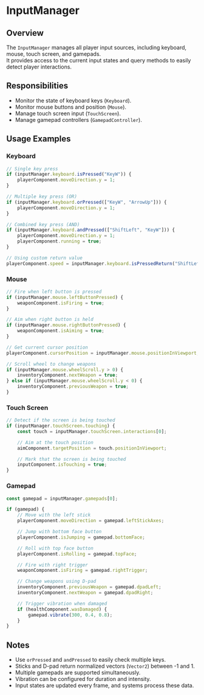 # InputManager

## Overview

The `InputManager` manages all player input sources, including keyboard, mouse, touch screen, and gamepads.  
It provides access to the current input states and query methods to easily detect player interactions.

## Responsibilities

-   Monitor the state of keyboard keys (`Keyboard`).
-   Monitor mouse buttons and position (`Mouse`).
-   Manage touch screen input (`TouchScreen`).
-   Manage gamepad controllers (`GamepadController`).

## Usage Examples

### Keyboard

```typescript
// Single key press
if (inputManager.keyboard.isPressed("KeyW")) {
    playerComponent.moveDirection.y = 1;
}

// Multiple key press (OR)
if (inputManager.keyboard.orPressed(["KeyW", "ArrowUp"])) {
    playerComponent.moveDirection.y = 1;
}

// Combined key press (AND)
if (inputManager.keyboard.andPressed(["ShiftLeft", "KeyW"])) {
    playerComponent.moveDirection.y = 1;
    playerComponent.running = true;
}

// Using custom return value
playerComponent.speed = inputManager.keyboard.isPressedReturn("ShiftLeft", 10, 5);
```

### Mouse

```typescript
// Fire when left button is pressed
if (inputManager.mouse.leftButtonPressed) {
    weaponComponent.isFiring = true;
}

// Aim when right button is held
if (inputManager.mouse.rightButtonPressed) {
    weaponComponent.isAiming = true;
}

// Get current cursor position
playerComponent.cursorPosition = inputManager.mouse.positionInViewport;

// Scroll wheel to change weapons
if (inputManager.mouse.wheelScroll.y > 0) {
    inventoryComponent.nextWeapon = true;
} else if (inputManager.mouse.wheelScroll.y < 0) {
    inventoryComponent.previousWeapon = true;
}
```

### Touch Screen

```typescript
// Detect if the screen is being touched
if (inputManager.touchScreen.touching) {
    const touch = inputManager.touchScreen.interactions[0];

    // Aim at the touch position
    aimComponent.targetPosition = touch.positionInViewport;

    // Mark that the screen is being touched
    inputComponent.isTouching = true;
}
```

### Gamepad

```typescript
const gamepad = inputManager.gamepads[0];

if (gamepad) {
    // Move with the left stick
    playerComponent.moveDirection = gamepad.leftStickAxes;

    // Jump with bottom face button
    playerComponent.isJumping = gamepad.bottomFace;

    // Roll with top face button
    playerComponent.isRolling = gamepad.topFace;

    // Fire with right trigger
    weaponComponent.isFiring = gamepad.rightTrigger;

    // Change weapons using D-pad
    inventoryComponent.previousWeapon = gamepad.dpadLeft;
    inventoryComponent.nextWeapon = gamepad.dpadRight;

    // Trigger vibration when damaged
    if (healthComponent.wasDamaged) {
        gamepad.vibrate(300, 0.4, 0.8);
    }
}
```

## Notes

-   Use `orPressed` and `andPressed` to easily check multiple keys.
-   Sticks and D-pad return normalized vectors (`Vector2`) between -1 and 1.
-   Multiple gamepads are supported simultaneously.
-   Vibration can be configured for duration and intensity.
-   Input states are updated every frame, and systems process these data.
